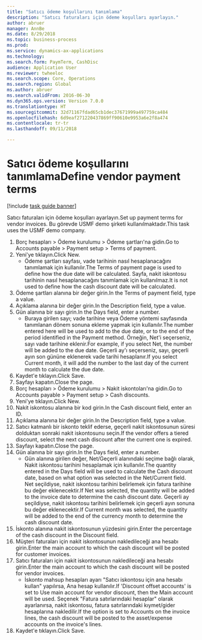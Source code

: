 ```yaml
--- 
title: "Satıcı ödeme koşullarını tanımlama"
description: "Satıcı faturaları için ödeme koşulları ayarlayın."
author: abruer
manager: AnnBe
ms.date: 8/29/2018
ms.topic: business-process
ms.prod: 
ms.service: dynamics-ax-applications
ms.technology: 
ms.search.form: PaymTerm, CashDisc
audience: Application User
ms.reviewer: twheeloc
ms.search.scope: Core, Operations
ms.search.region: Global
ms.author: abruer
ms.search.validFrom: 2016-06-30
ms.dyn365.ops.version: Version 7.0.0
ms.translationtype: HT
ms.sourcegitcommit: 32d71167fdad65cb1dec37671999a497759ca484
ms.openlocfilehash: 6d9eaf271220437869ff90610e9953a6e2f8a474
ms.contentlocale: tr-tr
ms.lasthandoff: 09/11/2018

---
```

# <a name="define-vendor-payment-terms"></a><span data-ttu-id="af0c4-103">Satıcı ödeme koşullarını tanımlama</span><span class="sxs-lookup"><span data-stu-id="af0c4-103">Define vendor payment terms</span></span>

[!include [task guide banner](../../includes/task-guide-banner.md)]

<span data-ttu-id="af0c4-104">Satıcı faturaları için ödeme koşulları ayarlayın.</span><span class="sxs-lookup"><span data-stu-id="af0c4-104">Set up payment terms for vendor invoices.</span></span> <span data-ttu-id="af0c4-105">Bu görevde USMF demo şirketi kullanılmaktadır.</span><span class="sxs-lookup"><span data-stu-id="af0c4-105">This task uses the USMF demo company.</span></span>

1. <span data-ttu-id="af0c4-106">Borç hesapları > Ödeme kurulumu > Ödeme şartları'na gidin.</span><span class="sxs-lookup"><span data-stu-id="af0c4-106">Go to Accounts payable > Payment setup > Terms of payment.</span></span>
2. <span data-ttu-id="af0c4-107">Yeni'ye tıklayın.</span><span class="sxs-lookup"><span data-stu-id="af0c4-107">Click New.</span></span>
    * <span data-ttu-id="af0c4-108">Ödeme şartları sayfası, vade tarihinin nasıl hesaplanacağını tanımlamak için kullanılır.</span><span class="sxs-lookup"><span data-stu-id="af0c4-108">The Terms of payment page is used to define how the due date will be calculated.</span></span> <span data-ttu-id="af0c4-109">Sayfa, nakit iskontosu tarihinin nasıl hesaplanacağını tanımlamak için kullanılmaz.</span><span class="sxs-lookup"><span data-stu-id="af0c4-109">It is not used to define how the cash discount date will be calculated.</span></span>  
3. <span data-ttu-id="af0c4-110">Ödeme şartları alanına bir değer girin.</span><span class="sxs-lookup"><span data-stu-id="af0c4-110">In the Terms of payment field, type a value.</span></span>
4. <span data-ttu-id="af0c4-111">Açıklama alanına bir değer girin.</span><span class="sxs-lookup"><span data-stu-id="af0c4-111">In the Description field, type a value.</span></span>
5. <span data-ttu-id="af0c4-112">Gün alanına bir sayı girin.</span><span class="sxs-lookup"><span data-stu-id="af0c4-112">In the Days field, enter a number.</span></span>
    * <span data-ttu-id="af0c4-113">Buraya girilen sayı; vade tarihine veya Ödeme yöntemi sayfasında tanımlanan dönem sonuna ekleme yapmak için kullanılır.</span><span class="sxs-lookup"><span data-stu-id="af0c4-113">The number entered here will be used to add to the due date, or to the end of the period identified in the Payment method.</span></span> <span data-ttu-id="af0c4-114">Örneğin, Net'i seçerseniz, sayı vade tarihine eklenir.</span><span class="sxs-lookup"><span data-stu-id="af0c4-114">For example, if you select Net, the number will be added to the due date.</span></span> <span data-ttu-id="af0c4-115">Geçerli ay'ı seçerseniz, sayı, geçerli ayın son gününe eklenerek vade tarihi hesaplanır.</span><span class="sxs-lookup"><span data-stu-id="af0c4-115">If you select Current month, it will add the number to the last day of the current month to calculate the due date.</span></span>  
6. <span data-ttu-id="af0c4-116">Kaydet'e tıklayın.</span><span class="sxs-lookup"><span data-stu-id="af0c4-116">Click Save.</span></span>
7. <span data-ttu-id="af0c4-117">Sayfayı kapatın.</span><span class="sxs-lookup"><span data-stu-id="af0c4-117">Close the page.</span></span>
8. <span data-ttu-id="af0c4-118">Borç hesapları > Ödeme kurulumu > Nakit iskontoları'na gidin.</span><span class="sxs-lookup"><span data-stu-id="af0c4-118">Go to Accounts payable > Payment setup > Cash discounts.</span></span>
9. <span data-ttu-id="af0c4-119">Yeni'ye tıklayın.</span><span class="sxs-lookup"><span data-stu-id="af0c4-119">Click New.</span></span>
10. <span data-ttu-id="af0c4-120">Nakit iskontosu alanına bir kod girin.</span><span class="sxs-lookup"><span data-stu-id="af0c4-120">In the Cash discount field, enter an ID.</span></span>
11. <span data-ttu-id="af0c4-121">Açıklama alanına bir değer girin.</span><span class="sxs-lookup"><span data-stu-id="af0c4-121">In the Description field, type a value.</span></span>
12. <span data-ttu-id="af0c4-122">Satıcı katmanlı bir iskonto teklif ederse, geçerli nakit iskontosunun süresi dolduktan sonraki nakit iskontosunu seçin.</span><span class="sxs-lookup"><span data-stu-id="af0c4-122">If the vendor offers a tiered discount, select the next cash discount after the current one is expired.</span></span>
13. <span data-ttu-id="af0c4-123">Sayfayı kapatın.</span><span class="sxs-lookup"><span data-stu-id="af0c4-123">Close the page.</span></span>
14. <span data-ttu-id="af0c4-124">Gün alanına bir sayı girin.</span><span class="sxs-lookup"><span data-stu-id="af0c4-124">In the Days field, enter a number.</span></span>
    * <span data-ttu-id="af0c4-125">Gün alanına girilen değer, Net/Geçerli alanındaki seçime bağlı olarak, Nakit iskontosu tarihini hesaplamak için kullanılır.</span><span class="sxs-lookup"><span data-stu-id="af0c4-125">The quantity entered in the Days field will be used to calculate the Cash discount date, based on what option was selected in the Net/Current field.</span></span> <span data-ttu-id="af0c4-126">Net seçildiyse, nakit iskontosu tarihini belirlemek için fatura tarihine bu değer eklenecektir.</span><span class="sxs-lookup"><span data-stu-id="af0c4-126">If Net was selected, the quantity will be added to the invoice date to determine the cash discount date.</span></span> <span data-ttu-id="af0c4-127">Geçerli ay seçildiyse, nakit iskontosu tarihini belirlemek için geçerli ayın sonuna bu değer eklenecektir.</span><span class="sxs-lookup"><span data-stu-id="af0c4-127">If Current month was selected, the quantity will be added to the end of the currency month to determine the cash discount date.</span></span>  
15. <span data-ttu-id="af0c4-128">İskonto alanına nakit iskontosunun yüzdesini girin.</span><span class="sxs-lookup"><span data-stu-id="af0c4-128">Enter the percentage of the cash discount in the Discount field.</span></span> 
16. <span data-ttu-id="af0c4-129">Müşteri faturaları için nakit iskontosunun nakledileceği ana hesabı girin.</span><span class="sxs-lookup"><span data-stu-id="af0c4-129">Enter the main account to which the cash discount will be posted for customer invoices.</span></span>
17. <span data-ttu-id="af0c4-130">Satıcı faturaları için nakit iskontosunun nakledileceği ana hesabı girin.</span><span class="sxs-lookup"><span data-stu-id="af0c4-130">Enter the main account to which the cash discount will be posted for vendor invoices.</span></span>
    * <span data-ttu-id="af0c4-131">İskonto mahsup hesapları ayarı "Satıcı iskontosu için ana hesabı kullan" yapılırsa, Ana hesap kullanılır.</span><span class="sxs-lookup"><span data-stu-id="af0c4-131">If 'Discount offset accounts' is set to Use main account for vendor discount, then the Main account will be used.</span></span>  <span data-ttu-id="af0c4-132">Seçenek "Fatura satırlarındaki hesaplar" olarak ayarlanırsa, nakit iskontosu, fatura satırlarındaki kıymet/gider hesaplarına nakledilir.</span><span class="sxs-lookup"><span data-stu-id="af0c4-132">If the option is set to Accounts on the invoice lines, the cash discount will be posted to the asset/expense accounts on the invoice's lines.</span></span>  
18. <span data-ttu-id="af0c4-133">Kaydet'e tıklayın.</span><span class="sxs-lookup"><span data-stu-id="af0c4-133">Click Save.</span></span>


